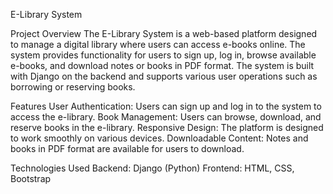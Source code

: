 E-Library System

Project Overview
The E-Library System is a web-based platform designed to manage a digital library where users can access e-books online. The system provides functionality for users to sign up, log in, browse available e-books, and download notes or books in PDF format. The system is built with Django on the backend and supports various user operations such as borrowing or reserving books.

Features
User Authentication: Users can sign up and log in to the system to access the e-library.
Book Management: Users can browse, download, and reserve books in the e-library.
Responsive Design: The platform is designed to work smoothly on various devices.
Downloadable Content: Notes and books in PDF format are available for users to download.

Technologies Used
Backend: Django (Python)
Frontend: HTML, CSS, Bootstrap
